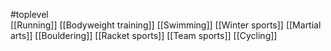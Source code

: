 #toplevel  
[[Running]]
[[Bodyweight training]]
[[Swimming]]
[[Winter sports]]
[[Martial arts]]
[[Bouldering]]
[[Racket sports]]
[[Team sports]]
[[Cycling]]
